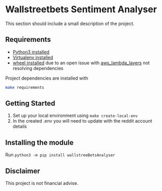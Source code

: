 

# Wallstreetbets Sentiment Analyser

This section should include a small description of the project.

## Requirements

* [Python3 installed](https://www.python.org/downloads/)
* [Virtualenv installed](https://virtualenv.pypa.io/en/latest/)
* [wheel installed](https://pypi.org/project/wheel/) due to an open issue with [aws_lambda_layers](https://github.com/awslabs/aws-lambda-builders/issues/71) not resolving dependencies

Project dependencies are installed with

```bash
make requirements
```

## Getting Started
1. Set up your local environment using ```make create-local-env```
2. In the created .env you will need to update with the reddit account details

## Installing the module

Run ```python3 -m pip install wallstreeBetsAnalyser```

## Disclaimer

This project is not financial advise.
